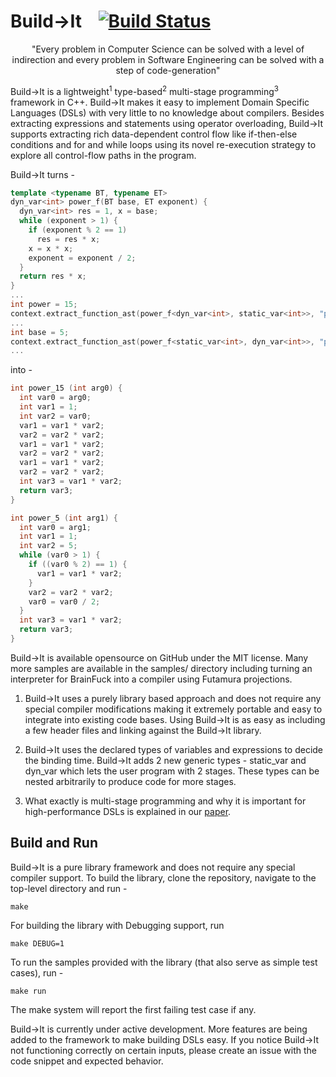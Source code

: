 # Build&rarr;It &nbsp;&nbsp; [![Build Status](https://github.com/BuildIt-lang/buildit/actions/workflows/ci-all-samples.yml/badge.svg)](https://github.com/BuildIt-lang/buildit/actions/workflows/ci-all-samples.yml)

<p align="center">"Every problem in Computer Science can be solved with a level of indirection and every problem in Software Engineering can be solved with a step of code-generation"</p>

Build→It is a lightweight<sup>1</sup> type-based<sup>2</sup> multi-stage programming<sup>3</sup> framework in C++. Build→It makes it easy to implement Domain Specific Languages (DSLs) with very little to no knowledge about compilers. Besides extracting expressions and statements using operator overloading, Build→It supports extracting rich data-dependent control flow like if-then-else conditions and for and while loops using its novel re-execution strategy to explore all control-flow paths in the program.

Build→It turns -

```C++
template <typename BT, typename ET>
dyn_var<int> power_f(BT base, ET exponent) {
  dyn_var<int> res = 1, x = base;
  while (exponent > 1) {
    if (exponent % 2 == 1)
      res = res * x;
    x = x * x;
    exponent = exponent / 2;
  }
  return res * x;
}
...
int power = 15;
context.extract_function_ast(power_f<dyn_var<int>, static_var<int>>, "power_15", power);
...
int base = 5;
context.extract_function_ast(power_f<static_var<int>, dyn_var<int>>, "power_5", base);
...
```

into -

```C++
int power_15 (int arg0) {
  int var0 = arg0;
  int var1 = 1;
  int var2 = var0;
  var1 = var1 * var2;
  var2 = var2 * var2;
  var1 = var1 * var2;
  var2 = var2 * var2;
  var1 = var1 * var2;
  var2 = var2 * var2;
  int var3 = var1 * var2;
  return var3;
}

int power_5 (int arg1) {
  int var0 = arg1;
  int var1 = 1;
  int var2 = 5;
  while (var0 > 1) {
    if ((var0 % 2) == 1) {
      var1 = var1 * var2;
    }
    var2 = var2 * var2;
    var0 = var0 / 2;
  }
  int var3 = var1 * var2;
  return var3;
}
```

Build→It is available opensource on GitHub under the MIT license. Many more samples are available in the samples/ directory including turning an interpreter for BrainFuck into a compiler using Futamura projections.

1. Build→It uses a purely library based approach and does not require any special compiler modifications making it extremely portable and easy to integrate into existing code bases. Using Build→It is as easy as including a few header files and linking against the Build→It library.

2. Build→It uses the declared types of variables and expressions to decide the binding time. Build→It adds 2 new generic types - static_var<T> and dyn_var<T> which lets the user program with 2 stages. These types can be nested arbitrarily to produce code for more stages.

3. What exactly is multi-stage programming and why it is important for high-performance DSLs is explained in our [paper](https://build-it.intimeand.space/publications/).

## Build and Run

Build→It is a pure library framework and does not require any special compiler support. To build the library, clone the repository, navigate to the top-level directory and run -

    make
   
For building the library with Debugging support, run 

    make DEBUG=1 
   
To run the samples provided with the library (that also serve as simple test cases), run -

    make run
 
The make system will report the first failing test case if any. 

Build→It is currently under active development. More features are being added to the framework to make building DSLs easy. If you notice Build→It not functioning correctly on certain inputs, please create an issue with the code snippet and expected behavior.

 

